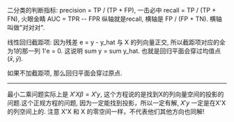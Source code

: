 二分类的判断指标:
precision = TP / (TP + FP), 一击必中
recall = TP / (TP + FN), 火眼金睛
AUC = TPR -- FPR 纵轴就是recall, 横轴是 FP / (FP + TN). 横轴叫做"对对对".

线性回归截距项:
因为残差 e = y - y_hat 与 X 的列向量正交, 所以截距项对应的全为1的那一列 1'e = 0. 这说明 sum y = sum y_hat.
也就是回归平面会穿过均值点$(\bar{x}, \bar{y})$.

如果不加截距项, 那么回归平面会穿过原点.

---
最小二乘问题实际上是 $X'X\beta = X'y$, 这个方程说的是找到X的列向量空间的投影的问题.这个正规方程的问题, 因为一定能找到投影，所以一定有解, $X'y$ 一定是在X'X的列空间上的. 
注意 X'X 和 X 的零空间一样，不代表他们其他方向也同解! 